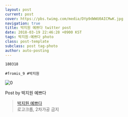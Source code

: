 ```yaml
---
layout: post
current: post
cover: https://pbs.twimg.com/media/DYp9dWWU0AICMwK.jpg
navigation: true
title: 박지원 예쁘다 twitter post
date: 2018-03-19 22:46:28 +0900 KST
tags: 박지원-예쁘다 photo
class: post-template
subclass: post tag-photo
author: auto-posting
---
```


```  
180318  
  
#fromis_9 #박지원  

```

![0](https://pbs.twimg.com/media/DYp9dWWU0AICMwK.jpg)


Post by 박지원 예쁘다

> [박지원 예쁘다](https://twitter.com/jiwon_is_pretty)  
  로고크롭, 2차가공 금지